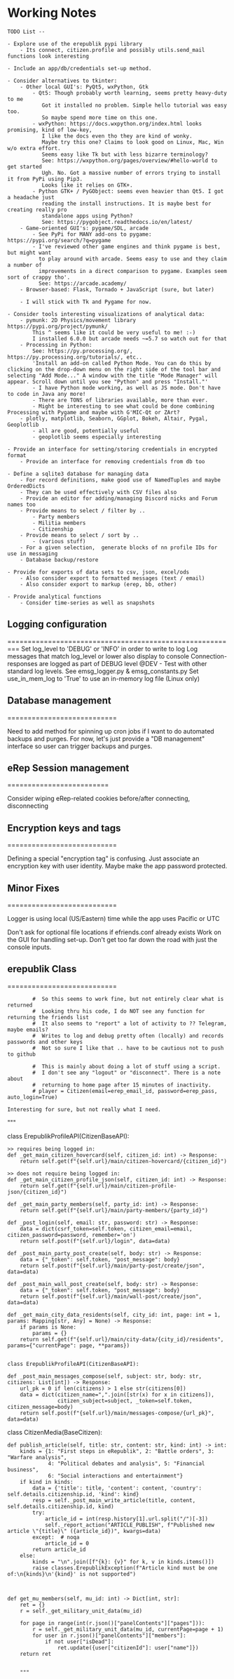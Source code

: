 # Working Notes

    TODO List --

    - Explore use of the erepublik pypi library
        - Its connect, citizen.profile and possibly utils.send_mail functions look interesting

    - Include an app/db/credentials set-up method.

    - Consider alternatives to tkinter:
        - Other local GUI's: PyQt5, wxPython, Gtk
            - Qt5: Though probably worth learning, seems pretty heavy-duty to me
               Got it installed no problem. Simple hello tutorial was easy too.
               So maybe spend more time on this one.
            - wxPython: https://docs.wxpython.org/index.html looks promising, kind of low-key,
               I like the docs even tho they are kind of wonky.
               Maybe try this one? Claims to look good on Linux, Mac, Win w/o extra effort.
               Seems easy like Tk but with less bizarre terminology?
               See: https://wxpython.org/pages/overview/#hello-world to get started
               Ugh. No. Got a massive number of errors trying to install it from PyPi using Pip3.
               Looks like it relies on GTK+.
            - Python GTK+ / PyGObject: seems even heavier than Qt5. I got a headache just
               reading the install instructions. It is maybe best for creating really pro
               standalone apps using Python?
               See: https://pygobject.readthedocs.io/en/latest/
        - Game-oriented GUI's: pygame/SDL, arcade
            - See PyPi for MANY add-ons to pygame: https://pypi.org/search/?q=pygame
            - I've reviewed other game engines and think pygame is best, but might want
              to play around with arcade. Seems easy to use and they claim a number of
              improvements in a direct comparison to pygame. Examples seem sort of crappy tho'.
              See: https://arcade.academy/
        - Browser-based: Flask, Tornado + JavaScript (sure, but later)

        - I will stick with Tk and Pygame for now.

    - Consider tools interesting visualizations of analytical data:
        - pymunk: 2D Physics/movement library https://pypi.org/project/pymunk/
            This ^ seems like it could be very useful to me! :-)
            I installed 6.0.0 but arcade needs ~=5.7 so watch out for that
        - Processing in Python:
            See: https://py.processing.org/, https://py.processing.org/tutorials/, etc..
            'Install an add-on called Python Mode. You can do this by clicking on the drop-down menu on the right side of the tool bar and selecting "Add Mode..." A window with the title "Mode Manager" will appear. Scroll down until you see "Python" and press "Install."'
            - I have Python mode working, as well as JS mode. Don't have to code in Java any more!
            - There are TONS of libraries available, more than ever.
            - Might be interesting to see what could be done combining Processing with Pygame and maybe with G'MIC-Qt or ZArt?
        - plotly, matplotlib, Seaborn, GGplot, Bokeh, Altair, Pygal, Geoplotlib
            - all are good, potentially useful
            - geoplotlib seems especially interesting

    - Provide an interface for setting/storing credentials in encrypted format
        - Provide an interface for removing credentials from db too

    - Define a sqlite3 database for managing data
        - For record definitions, make good use of NamedTuples and maybe OrderedDicts
        - They can be used effectively with CSV files also
        - Provide an editor for adding/managing Discord nicks and Forum names too
        - Provide means to select / filter by ..
            - Party members
            - Militia members
            - Citizenship
        - Provide means to select / sort by ..
            - (various stuff)
        - For a given selection,  generate blocks of nn profile IDs for use in messaging
        - Database backup/restore

    - Provide for exports of data sets to csv, json, excel/ods
        - Also consider export to formatted messages (text / email)
        - Also consider export to markup (erep, bb, other)

    - Provide analytical functions
        - Consider time-series as well as snapshots

## Logging configuration

=========================================================
Set log_level to 'DEBUG' or 'INFO' in order to write to log
Log messages that match log_level or lower also display to console
Connection-responses are logged as part of DEBUG level
@DEV - Test with other standard log levels. See emsg_logger.py & emsg_constants.py
Set use_in_mem_log to 'True' to use an in-memory log file (Linux only)

## Database management

===========================

Need to add method for spinning up cron jobs if I want to do automated
  backups and purges.
For now, let's just provide a "DB management" interface so user can
  trigger backups and purges.

## eRep Session management

=========================

Consider wiping eRep-related cookies before/after connecting, disconnecting

## Encryption keys and tags

===========================

Defining a special "encryption tag" is confusing.
Just associate an encryption key with user identity.
Maybe make the app password protected.

## Minor Fixes

===========================

Logger is using local (US/Eastern) time while
  the app uses Pacific or UTC

Don't ask for optional file locations if efriends.conf already exists
Work on the GUI for handling set-up. Don't get too far down the road
  with just the console inputs.

## erepublik Class

===========================

            #  So this seems to work fine, but not entirely clear what is returned
            #  Looking thru his code, I do NOT see any function for returning the friends list
            #  It also seems to "report" a lot of activity to ?? Telegram, maybe emails?
            #  Writes to log and debug pretty often (locally) and records passwords and other keys
            #  Not so sure I like that .. have to be cautious not to push to github

            #  This is mainly about doing a lot of stuff using a script.
            #  I don't see any "logout" or "disconnect". There is a note about
            #  returning to home page after 15 minutes of inactivity.
            # player = Citizen(email=erep_email_id, password=erep_pass, auto_login=True)

    Interesting for sure, but not really what I need.

"""

class ErepublikProfileAPI(CitizenBaseAPI):

    >> requires being logged in:
    def _get_main_citizen_hovercard(self, citizen_id: int) -> Response:
        return self.get(f"{self.url}/main/citizen-hovercard/{citizen_id}")

    >> does not require being logged in:
    def _get_main_citizen_profile_json(self, citizen_id: int) -> Response:
        return self.get(f"{self.url}/main/citizen-profile-json/{citizen_id}")

    def _get_main_party_members(self, party_id: int) -> Response:
        return self.get(f"{self.url}/main/party-members/{party_id}")

    def _post_login(self, email: str, password: str) -> Response:
        data = dict(csrf_token=self.token, citizen_email=email, citizen_password=password, remember='on')
        return self.post(f"{self.url}/login", data=data)

    def _post_main_party_post_create(self, body: str) -> Response:
        data = {"_token": self.token, "post_message": body}
        return self.post(f"{self.url}/main/party-post/create/json", data=data)

    def _post_main_wall_post_create(self, body: str) -> Response:
        data = {"_token": self.token, "post_message": body}
        return self.post(f"{self.url}/main/wall-post/create/json", data=data)

    def _get_main_city_data_residents(self, city_id: int, page: int = 1, params: Mapping[str, Any] = None) -> Response:
        if params is None:
            params = {}
        return self.get(f"{self.url}/main/city-data/{city_id}/residents", params={"currentPage": page, **params})


    class ErepublikProfileAPI(CitizenBaseAPI):

    def _post_main_messages_compose(self, subject: str, body: str, citizens: List[int]) -> Response:
        url_pk = 0 if len(citizens) > 1 else str(citizens[0])
        data = dict(citizen_name=",".join([str(x) for x in citizens]),
                    citizen_subject=subject, _token=self.token, citizen_message=body)
        return self.post(f"{self.url}/main/messages-compose/{url_pk}", data=data)


class CitizenMedia(BaseCitizen):

    def publish_article(self, title: str, content: str, kind: int) -> int:
        kinds = {1: "First steps in eRepublik", 2: "Battle orders", 3: "Warfare analysis",
                 4: "Political debates and analysis", 5: "Financial business",
                 6: "Social interactions and entertainment"}
        if kind in kinds:
            data = {'title': title, 'content': content, 'country': self.details.citizenship.id, 'kind': kind}
            resp = self._post_main_write_article(title, content, self.details.citizenship.id, kind)
            try:
                article_id = int(resp.history[1].url.split("/")[-3])
                self._report_action("ARTICLE_PUBLISH", f"Published new article \"{title}\" ({article_id})", kwargs=data)
            except:  # noqa
                article_id = 0
            return article_id
        else:
            kinds = "\n".join([f"{k}: {v}" for k, v in kinds.items()])
            raise classes.ErepublikException(f"Article kind must be one of:\n{kinds}\n'{kind}' is not supported")



    def get_mu_members(self, mu_id: int) -> Dict[int, str]:
        ret = {}
        r = self._get_military_unit_data(mu_id)

        for page in range(int(r.json()["panelContents"]["pages"])):
            r = self._get_military_unit_data(mu_id, currentPage=page + 1)
            for user in r.json()["panelContents"]["members"]:
                if not user["isDead"]:
                    ret.update({user["citizenId"]: user["name"]})
        return ret


        """
